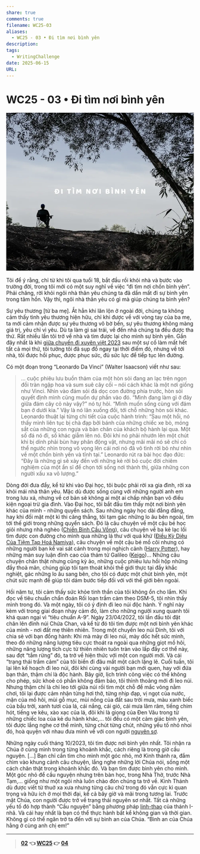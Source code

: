```yaml
---
share: true
comments: true
filename: WC25-03
aliases:
  - WC25 - 03 • Đi tìm nơi bình yên
description: 
tags:
  - WritingChallenge
date: 2025-06-15
URL: 
---
```

# WC25 - 03 • Đi tìm nơi bình yên  
  
![WC25 - 03-1749991794435.webp](../assets/img/WC25%20-%2003-1749991794435.webp)  
  
Tôi để ý rằng, chỉ từ khi tôi qua tuổi 18, bắt đầu rồi khỏi nhà và bước vào trường đời, trong tôi mới có một suy nghĩ về việc “đi tìm nơi chốn bình yên”. Phải chăng, rời khỏi ngôi nhà thân yêu chúng ta đã dần mất đi sự bình yên trong tâm hồn. Vậy thì, ngôi nhà thân yêu có gì mà giúp chúng ta bình yên?  
  
Sự yêu thương [từ ba mẹ]. Ắt hẳn khi lăn lộn ở ngoài đời, chúng ta không cảm thấy tình yêu thương hiện hữu, chỉ khi được về với vòng tay của ba mẹ, ta mới cảm nhận được sự yêu thương vô bờ bến, sự yêu thương không màng giá trị, yêu chỉ vì yêu. Dù ta làm gì sai trái, về đến nhà chúng ta đều được tha thứ. Rất nhiều lần tôi trở về nhà và tìm được lại cho mình sự bình yên. Gần đây nhất là khi [giữa chuyến đi xuyên việt 2023](./xv23-ngay-09.md) sau một sự cố làm mất hết tất cả mọi thứ, tôi tưởng tôi đã sụp đổ ngay tại thời điểm đó, nhưng về tới nhà, tôi được hồi phục, được phục sức, đủ sức lực để tiếp tục lên đường.  
  
Có một đoạn trong “Leonardo Da Vinci” (Walter Isaacson) viết như sau:  
  
> ... cuộc phiêu lưu buồn thảm của một hòn sỏi đang an lạc trên ngọn đồi tràn ngập hoa và sum suê cây cối – nói cách khác là một nơi giống như Vinci. Nhìn vào đám sỏi đá dọc con đường phía trước, hòn sỏi quyết định mình cũng muốn dự phần vào đó. “Mình đang làm gì ở đây giữa đám cây cỏ này vậy?” nó tự hỏi. “Mình muốn sống cùng với đám bạn ở dưới kia.” Vậy là nó lăn xuống đồi, tới chỗ những hòn sỏi khác. Leonardo thuật lại từng chi tiết của cuộc hành trình: “Sau một hồi, nó thấy mình liên tục bị chà đạp bởi bánh của những chiếc xe bò, móng sắt của những con ngựa và bàn chân của khách bộ hành lại qua. Một số đá nó đi, số khác giẫm lên nó. Đôi khi nó phải nhướn lên một chút khi bị dính phải bùn hay phân động vật, nhưng mãi mãi nó sẽ chỉ có thể ngước nhìn trong vô vọng lên cái nơi nó đã vô tình rời bỏ như nhìn về một chốn bình yên và tĩnh tại.” Leonardo rút ra bài học đạo đức: “Đây là những gì sẽ xảy đến với những kẻ rời bỏ cuộc đời chiêm nghiệm của một ẩn sĩ để chọn tới sống nơi thành thị, giữa những con người xấu xa vô lượng.”   
  
Dòng đời đưa đẩy, kể từ khi vào Đại học, tôi buộc phải rời xa gia đình, rời xa khỏi mái nhà thân yêu. Mặc dù được sống cùng với những người anh em trong lưu xá, nhưng về cơ bản sẽ không ai một ai chấp nhận bạn vô điều kiện ngoại trừ gia đình. Vào Đại học, tôi bắt đầu tìm thấy một nơi bình yên khác của mình - những quyển sách. Sau những ngày học dài đẳng đẳng, hay khi đối mặt một kì thi căng thẳng, tôi tạm gác những lo âu bên ngoài, tìm tới thế giới trong những quyển sách. Đó là câu chuyện về một cậu bé học giỏi nhưng nhà nghèo ([Chiến Binh Cầu Vồng](./chien-binh-cau-vong.md)), câu chuyện về ba kẻ lạc lối tìm được con đường cho mình qua những lá thư với quá khứ ([Điều Kỳ Diệu Của Tiệm Tạp Hoá Namiya](./dieu-ki-dieu-cua-tiem-tap-hoa-namiya.md)), câu chuyện về một cậu bé mồ côi nhưng có những người bạn kề vai sát cánh trong mọi nghịch cảnh ([Harry Potter](Harry%20Potter.md)), hay những màn suy luận đỉnh cao của thám tử Galileo ([Keigo](../../Keigo%20Higashino.md))... Những câu chuyện chân thật nhưng cũng kỳ ảo, những cuộc phiêu lưu hồi hộp những đầy thoả mãn, chúng giúp tôi tạm thoát khỏi thế giới thực tại đầy khắc nghiệt, gác những lo âu sang bên, cho tôi có được một chút bình yên, một chút sức mạnh để giúp tôi dám bước tiếp đối với với thế giới bên ngoài.  
  
Hồi năm tư, tôi cảm thấy sức khỏe tinh thần của tôi không ổn cho lắm. Khi đọc về tiêu chuẩn chẩn đoán Rối loạn trầm cảm theo DSM-5, tôi nhìn thấy mình trong đó. Và một ngày, tôi có ý định đi leo núi độc hành. Ý nghĩ này kèm với trong giai đoạn nhạy cảm đó, làm cho những người xung quanh tôi khá quan ngại vì “tiêu chuẩn A-9”. Ngày 23/04/2022, tôi lần đầu tôi đặt chân lên đỉnh núi Chứa Chan, và kể từ đó tôi tìm được một nơi bình yên khác của mình - nơi đất mẹ thiên nhiên. Trong một chuyến leo núi Dinh, tôi với chia sẻ với bạn đồng hành: Khi mà mày đi leo núi, mày dốc hết sức mình, theo đó những năng lượng tiêu cực thoát ra ngoài qua những giọt mồ hôi, những năng lượng tích cực từ thiên nhiên tuôn tràn vào lấp đầy cơ thể này, sau đợt “tắm rừng” đó, ta trở về hiện thức với một con người mới. Và cái “trạng thái trầm cảm” của tôi biến đi đâu mất một cách lặng lẽ. Cuối tuần, tôi lại lên kế hoạch đi leo núi, đôi khi cùng vài người bạn mới quen, hay với đứa bạn thân, thậm chí là độc hành. Bây giờ, lịch trình công việc có thể không cho phép, sức khoẻ có phần không đảm bảo, tôi thỉnh thoảng mới đi leo núi. Nhưng thậm chí là chỉ leo tới giữa núi rồi tìm một chỗ để mắc võng nằm chơi, tôi lại được cảm nhận từng hơi thở, từng nhịp đạp, vị ngọt của nước, mặn của mồ hôi, mùi gỗ mục, mùi nồng của đất sau trời mưa, màu xanh biếc của bầu trời, xanh tươi của lá, cái nắng, cái gió, cái mưa lâm râm, tiếng chim hót, tiếng ve kêu, xào xạc của lá, đôi khi là giọng của Đen Vâu trong từ những chiếc loa của kẻ du hành khác,... tôi đều có một cảm giác bình yên, tôi được lắng nghe cơ thể mình, từng chút từng chút, những yếu tố nhỏ nhoi đó, hoà quyện với nhau đưa mình về với con người [nguyên sơ](./nguyen-so.md).  
  
Những ngày cuối tháng 10/2023, tôi tìm được nơi bình yên nhất. Tôi nhận ra Chúa ở cùng mình trong từng khoảnh khắc, cách riêng là trong giờ cầu nguyện. [...] Bạn chỉ cần tìm cho mình một góc nhỏ, mở Kinh thánh ra, đắm chìm vào khung cảnh câu chuyện, lắng nghe những lời Chúa nói, sống một cách chân thật trong khoảnh khắc đó. Và bạn tìm được bình yên cho mình. Một góc nhỏ để cầu nguyện nhưng trên bàn học, trong Nhà Thờ, trước Nhà Tạm,... giống như một ngôi nhà luôn chào đón chúng ta trở về. Kinh Thánh dù được viết từ thuở xa xưa nhưng từng câu chữ trong đó vẫn cực kì quan trọng và hữu ích ở mọi thời đại, kể cả bây giờ và mãi trong tương lai. Trước mặt Chúa, con người được trở về trạng thái nguyên sơ nhất. Tất cả những yếu tố đó hợp thành “Cầu nguyện” bằng phương pháp [linh-thao](./linh-thao.md) của thánh I-nhã. Và cái hay nhất là bạn có thể thực hành bất kể không gian và thời gian. Không gì có thể ngăn trở ta đến với sự bình an của Chúa. “Bình an của Chúa hằng ở cùng anh chị em!”  
  
---  
> **[02](./WC25-02.md) 👈 [WC25](./WC25.md) 👉 [04](WC25%20-%2004.md)**